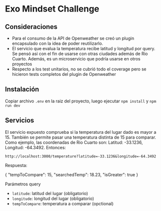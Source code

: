 # Exo Mindset Challenge

## Consideraciones
- Para el consumo de la API de Openweather se creó un plugin encapsulado con la idea de poder reutilizarlo.
- El servicio que evalua la temperatura recibe latitud y longitud por query. Se pensó así con el fin de usarse con otras ciudades además de Rio Cuarto. Además, es un microservicio que podría usarse en otros proyectos
- Respecto a los test unitarios, no se cubrió todo el coverage pero se hicieron tests completos del plugin de Openweather

## Instalación
Copiar archivo `.env` en la raiz del proyecto, luego ejecutar `npm install` y `npm run dev`

## Servicios
El servicio expuesto comprueba si la temperatura del lugar dado es mayor a 15. También se permite pasar una temperatura distinta de 15 para comparar. 
Como ejemplo, las coordenadas de Rio Cuarto son: Latitud: -33.1236, Longitud: -64.3492.
Entonces:

`http://localhost:3000/temperature?latitude=-33.1236&longitude=-64.3492`

Respuesta:

{
    "tempToCompare": 15,
    "searchedTemp": 18.23,
    "isGreater": true
}

Parámetros query
- `latitude`: latitud del lugar (obligatorio)
- `longitude`: longitud del lugar (obligatorio)
- `tempToCompare`: temperatura a comparar (opctional)